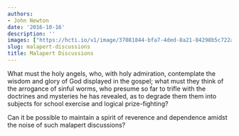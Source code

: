 ```yaml
---
authors:
- John Newton
date: '2016-10-16'
description: ''
images: ["https://hcti.io/v1/image/37081844-bfa7-4ded-8a21-84298b5c722a.png"]
slug: malapert-discussions
title: Malapert Discussions
---
```


What must the holy angels, who, with holy admiration, contemplate the wisdom and glory of God displayed in the gospel; what must they think of the arrogance of sinful worms, who presume so far to trifle with the doctrines and mysteries he has revealed, as to degrade them them into subjects for school exercise and logical prize-fighting?

Can it be possible to maintain a spirit of reverence and dependence amidst the noise of such malapert discussions?